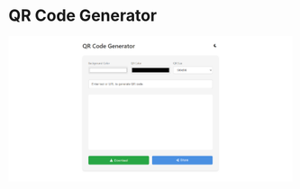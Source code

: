 # QR Code Generator
 <div align = "center">
  <img src = "light.png" alt = "light-theme">
 </div>

 <div align = "center">
 
 
